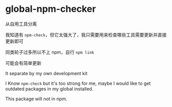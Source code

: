 # global-npm-checker

从自用工具分离

我知道有 `npm-check`，但它太强大了，我只需要用来检查哪些工具需要更新并直接更新即可

同类轮子过多所以不上 npm，自行 `npm link`

可能会有简单更新


It separate by my own development kit

I Know `npm-check` but it's too strong for me, maybe I would like to get outdated packages in my global installed.

This package will not in npm.
